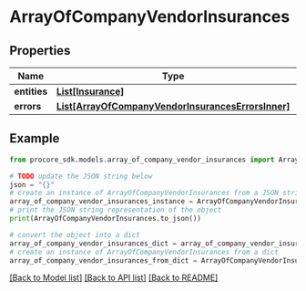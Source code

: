 # ArrayOfCompanyVendorInsurances


## Properties

Name | Type | Description | Notes
------------ | ------------- | ------------- | -------------
**entities** | [**List[Insurance]**](Insurance.md) |  | [optional] 
**errors** | [**List[ArrayOfCompanyVendorInsurancesErrorsInner]**](ArrayOfCompanyVendorInsurancesErrorsInner.md) |  | [optional] 

## Example

```python
from procore_sdk.models.array_of_company_vendor_insurances import ArrayOfCompanyVendorInsurances

# TODO update the JSON string below
json = "{}"
# create an instance of ArrayOfCompanyVendorInsurances from a JSON string
array_of_company_vendor_insurances_instance = ArrayOfCompanyVendorInsurances.from_json(json)
# print the JSON string representation of the object
print(ArrayOfCompanyVendorInsurances.to_json())

# convert the object into a dict
array_of_company_vendor_insurances_dict = array_of_company_vendor_insurances_instance.to_dict()
# create an instance of ArrayOfCompanyVendorInsurances from a dict
array_of_company_vendor_insurances_from_dict = ArrayOfCompanyVendorInsurances.from_dict(array_of_company_vendor_insurances_dict)
```
[[Back to Model list]](../README.md#documentation-for-models) [[Back to API list]](../README.md#documentation-for-api-endpoints) [[Back to README]](../README.md)


